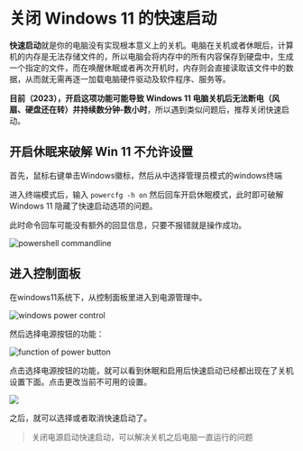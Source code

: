 # 关闭 Windows 11 的快速启动

**快速启动**就是你的电脑没有实现根本意义上的关机。电脑在关机或者休眠后，计算机的内存是无法存储文件的，所以电脑会将内存中的所有内容保存到硬盘中，生成一个指定的文件，而在唤醒休眠或者再次开机时，内存则会直接读取该文件中的数据，从而就无需再逐一加载电脑硬件驱动及软件程序、服务等。

**目前（2023），开启这项功能可能导致 Windows 11 电脑关机后无法断电（风扇、硬盘还在转）并持续数分钟-数小时**，所以遇到类似问题后，推荐关闭快速启动。

## 开启休眠来破解 Win 11 不允许设置

首先，鼠标右键单击Windows徽标，然后从中选择管理员模式的windows终端

进入终端模式后，输入 `powercfg -h on` 然后回车开启休眠模式，此时即可破解 Windows 11 隐藏了快速启动选项的问题。

此时命令回车可能没有额外的回显信息，只要不报错就是操作成功。

![powershell commandline](https://pic1.zhimg.com/v2-ffccc18fc2e4221d93d39113ed2caa84_r.jpg)

## 进入控制面板

在windows11系统下，从控制面板里进入到电源管理中。

![windows power control](https://pic4.zhimg.com/v2-643fc5e0141e452ae91ce231dfb2d69b_r.jpg)

然后选择电源按钮的功能：

![function of power button](https://pic3.zhimg.com/v2-dc21619e3d81b652dbcade8eab689e2e_r.jpg)

点击选择电源按钮的功能，就可以看到休眠和启用后快速启动已经都出现在了关机设置下面。点击更改当前不可用的设置。

![](https://pic3.zhimg.com/v2-8f6d4e5e111cee891ce25c18aaa96b6e_r.jpg)

之后，就可以选择或者取消快速启动了。

> 关闭电源启动快速启动，可以解决关机之后电脑一直运行的问题

